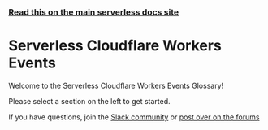 <!--
title: Serverless - Cloudflare Workers - Events
menuText: Events
layout: Doc
-->

<!-- DOCS-SITE-LINK:START automatically generated  -->

### [Read this on the main serverless docs site](https://www.serverless.com/framework/docs/providers/cloudflare/events/)

<!-- DOCS-SITE-LINK:END -->

# Serverless Cloudflare Workers Events

Welcome to the Serverless Cloudflare Workers Events Glossary!

Please select a section on the left to get started.

If you have questions, join the [Slack community](https://serverless.com/slack) or [post over on the forums](http://forum.serverless.com/)
